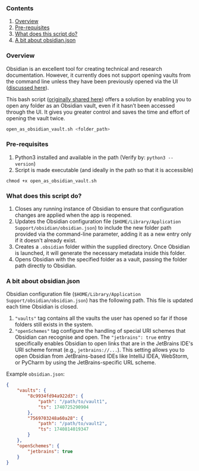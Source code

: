 ### Contents

1. [Overview](#Overview)
2. [Pre-requisites](#Pre-requisites)
3. [What does this script do?](#What%20does%20this%20script%20do?)
4. [A bit about obsidian.json](#A%20bit%20about%20obsidian.json)

### Overview

Obsidian is an excellent tool for creating technical and research documentation. However, it currently does not support opening vaults from the command line unless they have been previously opened via the UI ([discussed here](https://forum.obsidian.md/t/command-line-interface-to-open-folders-and-files-in-obsidian-from-the-terminal/860)).

This bash script ([originally shared here](https://forum.obsidian.md/t/command-line-interface-to-open-folders-and-files-in-obsidian-from-the-terminal/860/81)) offers a solution by enabling you to open any folder as an Obsidian vault, even if it hasn’t been accessed through the UI. It gives you greater control and saves the time and effort of opening the vault twice.

```sh
open_as_obsidian_vault.sh <folder_path>
```

### Pre-requisites

1. Python3 installed and available in the path (Verify by: `python3 --version`)
2. Script is made executable (and ideally in the path so that it is accessible)
```
chmod +x open_as_obsidian_vault.sh
```

### What does this script do?

1. Closes any running instance of Obsidian to ensure that configuration changes are applied when the app is reopened.
2. Updates the Obsidian configuration file (`$HOME/Library/Application Support/obsidian/obsidian.json`) to include the new folder path provided via the command-line parameter, adding it as a new entry only if it doesn't already exist.
3. Creates a `.obsidian` folder within the supplied directory. Once Obsidian is launched, it will generate the necessary metadata inside this folder.
4. Opens Obsidian with the specified folder as a vault, passing the folder path directly to Obsidian.

### A bit about obsidian.json

Obsidian configuration file (`$HOME/Library/Application Support/obsidian/obsidian.json`) has the following path. This file is updated each time Obsidian is closed. 

1. `"vaults"` tag contains all the vaults the user has opened so far if those folders still exists in the system. 
2. `"openSchemes"` tag configure the handling of special URI schemes that Obsidian can recognise and open. The `"jetbrains": true` entry specifically enables Obsidian to open links that are in the JetBrains IDE's URI scheme format (e.g., `jetbrains://...`). This setting allows you to open Obsidian from JetBrains-based IDEs like IntelliJ IDEA, WebStorm, or PyCharm by using the JetBrains-specific URL scheme.

Example `obsidian.json`:
```json
{
    "vaults": {
        "8c9934fd94a922d3": {
            "path": "/path/to/vault1",
            "ts": 1740725290904
        },
        "7569703248a60a28": {
            "path": "/path/to/vault2",
            "ts": 1740814019347
        }
    },
    "openSchemes": {
        "jetbrains": true
    }
}
```

